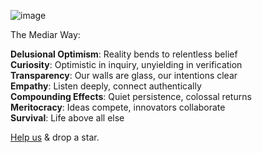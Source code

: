 
![image](https://github.com/user-attachments/assets/a7197da8-e7cd-4458-bad7-8c2eff9a15c7)


The Mediar Way:

**Delusional Optimism**: Reality bends to relentless belief  
**Curiosity**: Optimistic in inquiry, unyielding in verification  
**Transparency**: Our walls are glass, our intentions clear  
**Empathy**: Listen deeply, connect authentically  
**Compounding Effects**: Quiet persistence, colossal returns  
**Meritocracy**: Ideas compete, innovators collaborate  
**Survival**: Life above all else  



[Help us](https://github.com/mediar-ai/screenpipe/blob/main/CONTRIBUTING.md) & drop a star.

